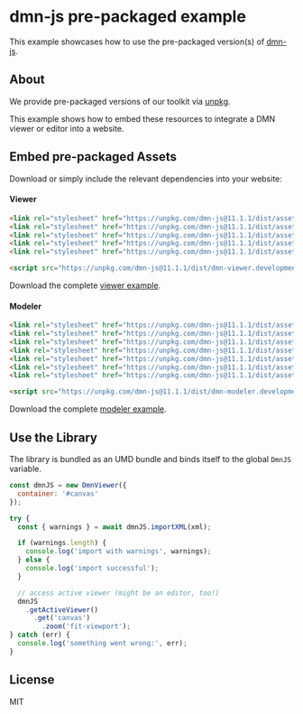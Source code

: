 # dmn-js pre-packaged example

This example showcases how to use the pre-packaged version(s) of [dmn-js](https://github.com/bpmn-io/dmn-js).


## About

We provide pre-packaged versions of our toolkit via [unpkg](https://unpkg.com/dmn-js/dist/).

This example shows how to embed these resources to integrate a DMN viewer or editor
into a website.


## Embed pre-packaged Assets

Download or simply include the relevant dependencies into your website:

#### Viewer

```html
<link rel="stylesheet" href="https://unpkg.com/dmn-js@11.1.1/dist/assets/dmn-js-drd.css">
<link rel="stylesheet" href="https://unpkg.com/dmn-js@11.1.1/dist/assets/dmn-js-decision-table.css">
<link rel="stylesheet" href="https://unpkg.com/dmn-js@11.1.1/dist/assets/dmn-js-literal-expression.css">
<link rel="stylesheet" href="https://unpkg.com/dmn-js@11.1.1/dist/assets/dmn-js-shared.css">
<link rel="stylesheet" href="https://unpkg.com/dmn-js@11.1.1/dist/assets/dmn-font/css/dmn.css">

<script src="https://unpkg.com/dmn-js@11.1.1/dist/dmn-viewer.development.js"></script>
```

Download the complete [viewer example](https://cdn.staticaly.com/gh/bpmn-io/dmn-js-examples/master/starter/viewer.html).

#### Modeler

```html
<link rel="stylesheet" href="https://unpkg.com/dmn-js@11.1.1/dist/assets/diagram-js.css">
<link rel="stylesheet" href="https://unpkg.com/dmn-js@11.1.1/dist/assets/dmn-js-shared.css">
<link rel="stylesheet" href="https://unpkg.com/dmn-js@11.1.1/dist/assets/dmn-js-drd.css">
<link rel="stylesheet" href="https://unpkg.com/dmn-js@11.1.1/dist/assets/dmn-js-decision-table.css">
<link rel="stylesheet" href="https://unpkg.com/dmn-js@11.1.1/dist/assets/dmn-js-decision-table-controls.css">
<link rel="stylesheet" href="https://unpkg.com/dmn-js@11.1.1/dist/assets/dmn-js-literal-expression.css">
<link rel="stylesheet" href="https://unpkg.com/dmn-js@11.1.1/dist/assets/dmn-font/css/dmn.css">

<script src="https://unpkg.com/dmn-js@11.1.1/dist/dmn-modeler.development.js"></script>
```

Download the complete [modeler example](https://cdn.staticaly.com/gh/bpmn-io/dmn-js-examples/master/starter/modeler.html).


## Use the Library

The library is bundled as an UMD bundle and binds itself to the global `DmnJS`
variable.

```javascript
const dmnJS = new DmnViewer({
  container: '#canvas'
});

try {
  const { warnings } = await dmnJS.importXML(xml);

  if (warnings.length) {
    console.log('import with warnings', warnings);
  } else {
    console.log('import successful');
  }

  // access active viewer (might be an editor, too!)
  dmnJS
    .getActiveViewer()
      .get('canvas')
        .zoom('fit-viewport');
} catch (err) {
  console.log('something went wrong:', err);
}
```

## License

MIT
